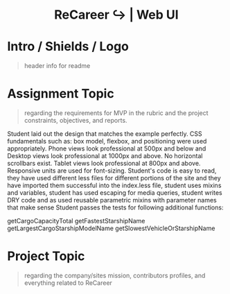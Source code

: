 <h1 align="center">ReCareer ↪ | Web UI</h1>

# Intro / Shields / Logo 
> header info for readme

# Assignment Topic 
> regarding the requirements for MVP in the rubric and the project constraints, objectives, and reports. 

Student laid out the design that matches the example perfectly. CSS fundamentals such as: box model, flexbox, and positioning were used appropriately.
Phone views look professional at 500px and below and Desktop views look professional at 1000px and above. No horizontal scrollbars exist. Tablet views look professional at 800px and above. Responsive units are used for font-sizing.
Student's code is easy to read, they have used different less files for different portions of the site and they have imported them successful into the index.less file, student uses mixins and variables, student has used escaping for media queries, student writes DRY code and as used reusable parametric mixins with parameter names that make sense
Student passes the tests for following additional functions:

getCargoCapacityTotal
getFastestStarshipName
getLargestCargoStarshipModelName
getSlowestVehicleOrStarshipName

# Project Topic 
> regarding the company/sites mission, contributors profiles, and everything related to ReCareer